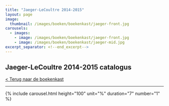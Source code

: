 ```yaml
---
title: "Jaeger-LeCoultre 2014-2015"
layout: page
image: 
  thumbnail: /images/boeken/boekenkast/jaeger-front.jpg
carousels:
  - images: 
    - image: /images/boeken/boekenkast/jaeger-front.jpg
    - image: /images/boeken/boekenkast/jaeger-mid.jpg
excerpt_separator: <!--end_excerpt-->
---
```


## Jaeger-LeCoultre 2014-2015 catalogus

<!--end_excerpt-->

[< Terug naar de boekenkast](/boekenkast)

***

{% include carousel.html height="100" unit="%" duration="7" number="1" %}
